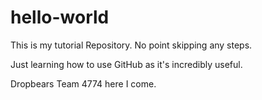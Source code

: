 # hello-world
This is my tutorial Repository. No point skipping any steps.

Just learning how to use GitHub as it's incredibly useful.

Dropbears Team 4774 here I come.
